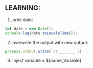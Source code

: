 ## LEARNING:
1. print date:
``` javascript
let date = new Date();
console.log(date.toLocaleTime());
```
2. overwrite the output with new output:
``` javascript
process.stdout.write(`/r________`;)
```
3. inject variable = ${name_Variable}